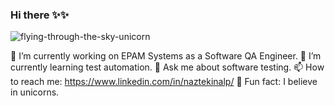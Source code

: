### Hi there ✨✨

![flying-through-the-sky-unicorn](https://user-images.githubusercontent.com/28827905/228078144-bc5fae9a-40aa-4e4b-bea6-b7b4061d6707.gif)

🔭 I’m currently working on EPAM Systems as a Software QA Engineer.
🌱 I’m currently learning test automation.
💬 Ask me about software testing.
📫 How to reach me: https://www.linkedin.com/in/naztekinalp/
🦄 Fun fact: I believe in unicorns.


